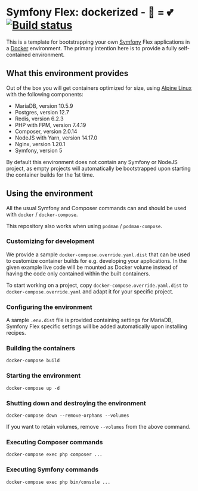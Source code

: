 # Symfony Flex: dockerized - 🐋 = 💕 [![Build status][bs-image]][bs-url]

This is a template for bootstrapping your own [Symfony][symfony] Flex applications
in a [Docker][docker] environment. The primary intention here is to provide a
fully self-contained environment.

## What this environment provides

Out of the box you will get containers optimized for size, using [Alpine Linux][alpine]
with the following components:

-   MariaDB, version 10.5.9
-   Postgres, version 12.7
-   Redis, version 6.2.3
-   PHP with FPM, version 7.4.19
-   Composer, version 2.0.14
-   NodeJS with Yarn, version 14.17.0
-   Nginx, version 1.20.1
-   Symfony, version 5

By default this environment does not contain any Symfony or NodeJS project,
as empty projects will automatically be bootstrapped upon starting the container
builds for the 1st time.

## Using the environment

All the usual Symfony and Composer commands can and should be used with `docker`
/ `docker-compose`.

This repository also works when using `podman` / `podman-compose`.

### Customizing for development

We provide a sample `docker-compose.override.yaml.dist` that can be used to
customize container builds for e.g. developing your applications. In the given
example live code will be mounted as Docker volume instead of having the code
only contained within the built containers.

To start working on a project, copy `docker-compose.override.yaml.dist` to
`docker-compose.override.yaml` and adapt it for your specific project.

### Configuring the environment

A sample `.env.dist` file is provided containing settings for MariaDB, Symfony
Flex specific settings will be added automatically upon installing recipes.

### Building the containers

```console
docker-compose build
```

### Starting the environment

```console
docker-compose up -d
```

### Shutting down and destroying the environment

```console
docker-compose down --remove-orphans --volumes
```

If you want to retain volumes, remove `--volumes` from the above command.

### Executing Composer commands

```console
docker-compose exec php composer ...
```

### Executing Symfony commands

```console
docker-compose exec php bin/console ...
```

[bs-image]: https://travis-ci.com/kogitoapp/symfony-flex-docker.svg?branch=master
[bs-url]: https://travis-ci.com/kogitoapp/symfony-flex-docker
[symfony]: https://symfony.com/
[docker]: https://docker.com/
[alpine]: https://alpinelinux.org/
